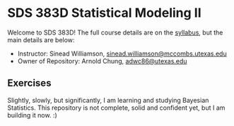 # SDS 383D Statistical Modeling II

Welcome to SDS 383D! The full course details are on the [syllabus](SDS383D_syllabus.pdf), but the main details are below:

- Instructor: Sinead Williamson, sinead.williamson@mccombs.utexas.edu
- Owner of Repository: Arnold Chung, adwc86@utexas.edu

## Exercises

Slightly, slowly, but significantly, I am learning and studying Bayesian Statistics. This repository is not complete, solid and confident yet, but I am building it now.  :)
